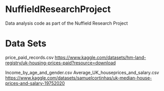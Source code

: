 # NuffieldResearchProject
Data analysis code as part of the Nuffield Research Project

# Data Sets
price_paid_records.csv
https://www.kaggle.com/datasets/hm-land-registry/uk-housing-prices-paid?resource=download

Income_by_age_and_gender.csv
Average_UK_houseprices_and_salary.csv
https://www.kaggle.com/datasets/samuelcortinhas/uk-median-house-prices-and-salary-19752020
